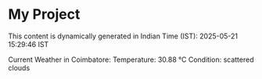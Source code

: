 # My Project

This content is dynamically generated in Indian Time (IST): 2025-05-21 15:29:46 IST


Current Weather in Coimbatore:
Temperature: 30.88 °C
Condition: scattered clouds

